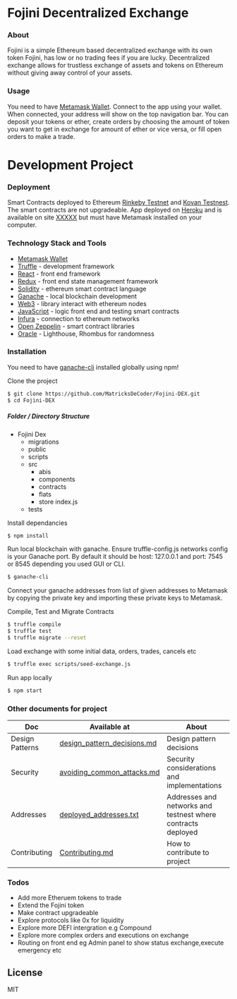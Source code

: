 # Fojini Decentralized Exchange 

### About
Fojini is a simple Ethereum based decentralized exchange with its own token Fojini, has low or no trading fees if you are lucky. Decentralized exchange allows for trustless exchange of assets and tokens on Ethereum without giving away control of your assets. 

### Usage
You need to have [Metamask Wallet](https://metamask.io/). Connect to the app using your wallet. When connected, your address will show on the top navigation bar. You can deposit your tokens or ether, create orders by choosing the amount of token you want to get in exchange for amount of ether or vice versa, or fill open orders to make a trade.

# Development Project

### Deployment

Smart Contracts deployed to Ethereum [Rinkeby Testnet](https://www.rinkeby.io/#stats) and [Kovan Testnest](https://kovan-testnet.github.io/website/). The smart contracts are not upgradeable. App deployed on [Heroku](https://www.heroku.com/) and is available on site [XXXXX](xxxxx) but must have Metamask installed on your computer.

### Technology Stack and Tools

* [Metamask Wallet](https://metamask.io/)
* [Truffle](https://www.trufflesuite.com/) - development framework
* [React](https://reactjs.org/) - front end framework
* [Redux](https://redux.js.org/) - front end state management framework
* [Solidity](https://docs.soliditylang.org/en/v0.7.4/) - ethereum smart contract language
* [Ganache](https://www.trufflesuite.com/ganache) - local blockchain development
* [Web3](https://web3js.readthedocs.io/en/v1.3.0/) - library interact with ethereum nodes 
* [JavaScript](https://www.javascript.com/) - logic front end and testing smart contracts
* [Infura](https://infura.io/) - connection to ethereum networks 
* [Open Zeppelin](https://infura.io/) - smart contract libraries 
* [Oracle](https://docs.rhombus.network/#rhombus-api-reference) - Lighthouse, Rhombus for randomness


### Installation
You need to have [ganache-cli](https://www.npmjs.com/package/ganache-cli) installed globally using npm!

Clone the project 

```sh
$ git clone https://github.com/MatricksDeCoder/Fojini-DEX.git
$ cd Fojini-DEX
```
##### Folder / Directory Structure
* Fojini Dex
  * migrations 
  * public 
  * scripts
  * src
    * abis
    * components
    * contracts
    * flats
    * store
    index.js
  * tests

Install dependancies
```sh
$ npm install 
```
Run local blockchain with ganache. Ensure truffle-config.js networks config is your Ganache port. By default it should be host: 127.0.0.1 and port: 7545 or 8545 depending you used GUI or CLI. 

```sh
$ ganache-cli 
```
Connect your ganache addresses from list of given addresses to Metamask by copying the private key and importing these private keys to Metamask.

Compile, Test and Migrate Contracts 
```sh
$ truffle compile
$ truffle test
$ truffle migrate --reset
```
Load exchange with some initial data, orders, trades, cancels etc 
```sh
$ truffle exec scripts/seed-exchange.js
```

Run app locally 
```sh
$ npm start
```

### Other documents for project

| Doc | Available at | About |
| ------ | ------ |------ |
| Design Patterns | [design_pattern_decisions.md](design_pattern_decisions.md) |Design pattern decisions|
| Security  | [avoiding_common_attacks.md](avoiding_common_attacks.md) |Security considerations and implementations|
| Addresses | [deployed_addresses.txt](deployed_addresses.txt) |Addresses and networks and testnest where contracts deployed |
| Contributing | [Contributing.md](Contributing.md) |How to contribute to project|

### Todos
 - Add more Etheruem tokens to trade
 - Extend the Fojini token
 - Make contract upgradeable
 - Explore protocols like 0x for liquidity 
 - Explore more DEFI intergration e.g Compound
 - Explore more complex orders and executions on exchange 
 - Routing on front end eg Admin  panel to show status exchange,execute emergency etc 

License
----
MIT

